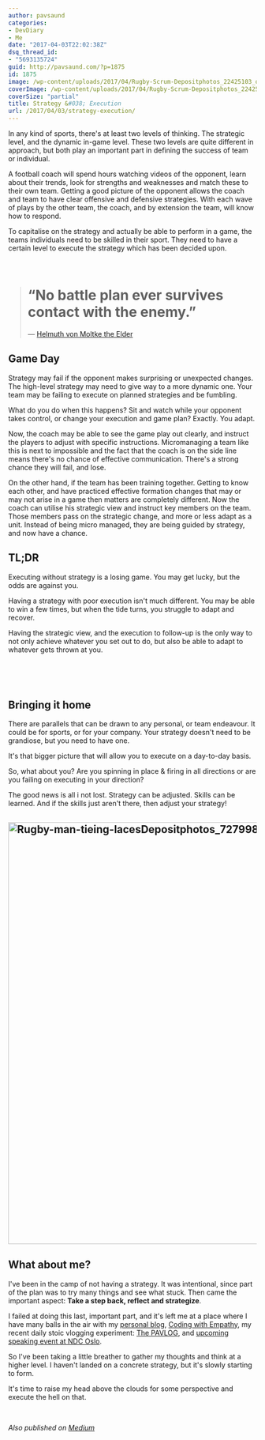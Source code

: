 ```yaml
---
author: pavsaund
categories:
- DevDiary
- Me
date: "2017-04-03T22:02:38Z"
dsq_thread_id:
- "5693135724"
guid: http://pavsaund.com/?p=1875
id: 1875
image: /wp-content/uploads/2017/04/Rugby-Scrum-Depositphotos_22425103_original-medium.jpg
coverImage: /wp-content/uploads/2017/04/Rugby-Scrum-Depositphotos_22425103_original-medium.jpg
coverSize: "partial"
title: Strategy &#038; Execution
url: /2017/04/03/strategy-execution/
---
```


In any kind of sports, there's at least two levels of thinking. The strategic level, and the dynamic in-game level. These two levels are quite different in approach, but both play an important part in defining the success of team or individual.

A football coach will spend hours watching videos of the opponent, learn about their trends, look for strengths and weaknesses and match these to their own team. Getting a good picture of the opponent allows the coach and team to have clear offensive and defensive strategies. With each wave of plays by the other team, the coach, and by extension the team, will know how to respond.

To capitalise on the strategy and actually be able to perform in a game, the teams individuals need to be skilled in their sport. They need to have a certain level to execute the strategy which has been decided upon.

&nbsp;
<blockquote>
<h1 class="quoteText">“No battle plan ever survives contact with the enemy.”</h1>
― <a href="https://www.goodreads.com/quotes/1269803-no-battle-plan-ever-survives-contact-with-the-enemy">Helmuth von Moltke the Elder</a></blockquote>
<h2>Game Day</h2>
Strategy may fail if the opponent makes surprising or unexpected changes. The high-level strategy may need to give way to a more dynamic one. Your team may be failing to execute on planned strategies and be fumbling.

What do you do when this happens? Sit and watch while your opponent takes control, or change your execution and game plan? Exactly. You adapt.

Now, the coach may be able to see the game play out clearly, and instruct the players to adjust with specific instructions. Micromanaging a team like this is next to impossible and the fact that the coach is on the side line means there's no chance of effective communication. There's a strong chance they will fail, and lose.

On the other hand, if the team has been training together. Getting to know each other, and have practiced effective formation changes that may or may not arise in a game then matters are completely different. Now the coach can utilise his strategic view and instruct key members on the team. Those members pass on the strategic change, and more or less adapt as a unit. Instead of being micro managed, they are being guided by strategy, and now have a chance.
<h2></h2>
<h2>TL;DR</h2>
Executing without strategy is a losing game. You may get lucky, but the odds are against you.

Having a strategy with poor execution isn't much different. You may be able to win a few times, but when the tide turns, you struggle to adapt and recover.

Having the strategic view, and the execution to follow-up is the only way to not only achieve whatever you set out to do, but also be able to adapt to whatever gets thrown at you.

&nbsp;

&nbsp;
<h2>Bringing it home</h2>
There are parallels that can be drawn to any personal, or team endeavour. It could be for sports, or for your company. Your strategy doesn't need to be grandiose, but you need to have one.

It's that bigger picture that will allow you to execute on a day-to-day basis.

So, what about you? Are you spinning in place &amp; firing in all directions or are you failing on executing in your direction?

The good news is all i not lost. Strategy can be adjusted. Skills can be learned. And if the skills just aren't there, then adjust your strategy!
<h2><img class="alignnone size-full wp-image-1961" src="/wp-content/uploads/2017/04/Rugby-man-tieing-lacesDepositphotos_72799871_original-small.jpg" alt="Rugby-man-tieing-lacesDepositphotos_72799871_original-small.jpg" width="1113" height="854" /></h2>
<h2>What about me?</h2>
I've been in the camp of not having a strategy. It was intentional, since part of the plan was to try many things and see what stuck. Then came the important aspect: <strong>Take a step back, reflect and strategize</strong>.

I failed at doing this last, important part, and it's left me at a place where I have many balls in the air with my <a href="http://pavsaund.com">personal blog</a>, <a href="http://codingwithempathy.com">Coding with Empathy</a>, my recent daily stoic vlogging experiment: <a href="http://bit.ly/PAVLOG">The PAVLOG</a>, and <a href="http://ndcoslo.com/talk/code-is-easy-humans-are-hard-debugging-communication-with-empathy/">upcoming speaking event at NDC Oslo</a>.

So I've been taking a little breather to gather my thoughts and think at a higher level. I haven't landed on a concrete strategy, but it's slowly starting to form.

It's time to raise my head above the clouds for some perspective and execute the hell on that.

&nbsp;

<em>Also published on <a href="https://medium.com/@pavsaund/strategy-execution-bb1e50eb4d84">Medium</a></em>